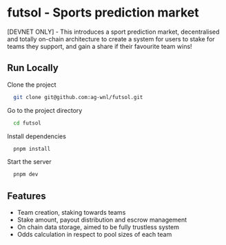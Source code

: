 # futsol - Sports prediction market

[DEVNET ONLY] - This introduces a sport prediction market, decentralised and totally on-chain architecture to create a system for users to stake for teams they support, and gain a share if their favourite team wins!

## Run Locally

Clone the project

```bash
  git clone git@github.com:ag-wnl/futsol.git
```

Go to the project directory

```bash
  cd futsol
```

Install dependencies

```bash
  pnpm install
```

Start the server

```bash
  pnpm dev
```

## Features

- Team creation, staking towards teams
- Stake amount, payout distribution and escrow management
- On chain data storage, aimed to be fully trustless system
- Odds calculation in respect to pool sizes of each team

